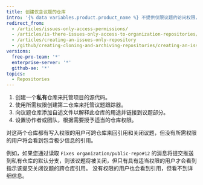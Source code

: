 ```yaml
---
title: 创建仅含议题的仓库
intro: '{% data variables.product.product_name %} 不提供仅限议题的访问权限，但您可以通过仅含议题的第二仓库来实现此目的。'
redirect_from:
  - /articles/issues-only-access-permissions/
  - /articles/is-there-issues-only-access-to-organization-repositories/
  - /articles/creating-an-issues-only-repository
  - /github/creating-cloning-and-archiving-repositories/creating-an-issues-only-repository
versions:
  free-pro-team: '*'
  enterprise-server: '*'
  github-ae: '*'
topics:
  - Repositories
---
```


1. 创建一个**私有**仓库来托管项目的源代码。
2. 使用所需权限创建第二仓库来托管议题跟踪器。
3. 向议题仓库添加自述文件以解释此仓库的用途并链接到议题部分。
4. 设置协作者或团队，根据需要授予适当的仓库权限。

对这两个仓库都有写入权限的用户可跨仓库来回引用和关闭议题，但没有所需权限的用户将会看到包含极少信息的引用。

例如，如果您通过读取 `Fixes organization/public-repo#12` 的消息将提交推送到私有仓库的默认分支，则该议题将被关闭，但只有具有适当权限的用户才会看到指示该提交关闭议题的跨仓库引用。 没有权限的用户也会看到引用，但看不到详细信息。
